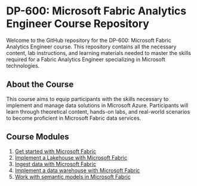 # DP-600: Microsoft Fabric Analytics Engineer Course Repository

Welcome to the GitHub repository for the DP-600: Microsoft Fabric Analytics Engineer course. This repository contains all the necessary content, lab instructions, and learning materials needed to master the skills required for a Fabric Analytics Engineer specializing in Microsoft technologies.

## About the Course

This course aims to equip participants with the skills necessary to implement and manage data solutions in Microsoft Azure. Participants will learn through theoretical content, hands-on labs, and real-world scenarios to become proficient in Microsoft Fabric data services.

## Course Modules

1. [Get started with Microsoft Fabric](https://learn.microsoft.com/en-us/training/paths/get-started-fabric/)
2.  [Implement a Lakehouse with Microsoft Fabric](https://learn.microsoft.com/en-us/training/paths/implement-lakehouse-microsoft-fabric/)
3.  [Ingest data with Microsoft Fabric](https://learn.microsoft.com/en-us/training/paths/ingest-data-with-microsoft-fabric/)
4.    [Implement a data warehouse with Microsoft Fabric](https://learn.microsoft.com/en-us/training/paths/work-with-data-warehouses-using-microsoft-fabric/)
5.    [Work with semantic models in Microsoft Fabric](https://learn.microsoft.com/en-us/training/paths/work-semantic-models-microsoft-fabric/)
